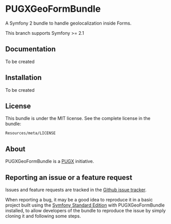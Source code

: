 PUGXGeoFormBundle
=============

A Symfony 2 bundle to handle geolocalization inside Forms.

This branch supports Symfony >= 2.1

Documentation
-------------

To be created

Installation
------------

To be created

License
-------

This bundle is under the MIT license. See the complete license in the bundle:

    Resources/meta/LICENSE

About
-----

PUGXGeoFormBundle is a [PUGX](https://github.com/PUGX) initiative.


Reporting an issue or a feature request
---------------------------------------

Issues and feature requests are tracked in the [Github issue tracker](https://github.com/PUGX/PUGXGeoFormBundle/issues).

When reporting a bug, it may be a good idea to reproduce it in a basic project
built using the [Symfony Standard Edition](https://github.com/symfony/symfony-standard)
with PUGXGeoFormBundle installed, to allow developers of the bundle to reproduce the issue by simply cloning it
and following some steps.
